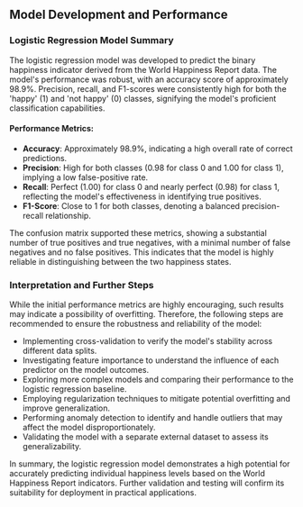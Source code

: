 ## Model Development and Performance

### Logistic Regression Model Summary

The logistic regression model was developed to predict the binary happiness indicator derived from the World Happiness Report data. The model's performance was robust, with an accuracy score of approximately 98.9%. Precision, recall, and F1-scores were consistently high for both the 'happy' (1) and 'not happy' (0) classes, signifying the model's proficient classification capabilities.

#### Performance Metrics:
- **Accuracy**: Approximately 98.9%, indicating a high overall rate of correct predictions.
- **Precision**: High for both classes (0.98 for class 0 and 1.00 for class 1), implying a low false-positive rate.
- **Recall**: Perfect (1.00) for class 0 and nearly perfect (0.98) for class 1, reflecting the model's effectiveness in identifying true positives.
- **F1-Score**: Close to 1 for both classes, denoting a balanced precision-recall relationship.

The confusion matrix supported these metrics, showing a substantial number of true positives and true negatives, with a minimal number of false negatives and no false positives. This indicates that the model is highly reliable in distinguishing between the two happiness states.

### Interpretation and Further Steps

While the initial performance metrics are highly encouraging, such results may indicate a possibility of overfitting. Therefore, the following steps are recommended to ensure the robustness and reliability of the model:

- Implementing cross-validation to verify the model's stability across different data splits.
- Investigating feature importance to understand the influence of each predictor on the model outcomes.
- Exploring more complex models and comparing their performance to the logistic regression baseline.
- Employing regularization techniques to mitigate potential overfitting and improve generalization.
- Performing anomaly detection to identify and handle outliers that may affect the model disproportionately.
- Validating the model with a separate external dataset to assess its generalizability.

In summary, the logistic regression model demonstrates a high potential for accurately predicting individual happiness levels based on the World Happiness Report indicators. Further validation and testing will confirm its suitability for deployment in practical applications.
